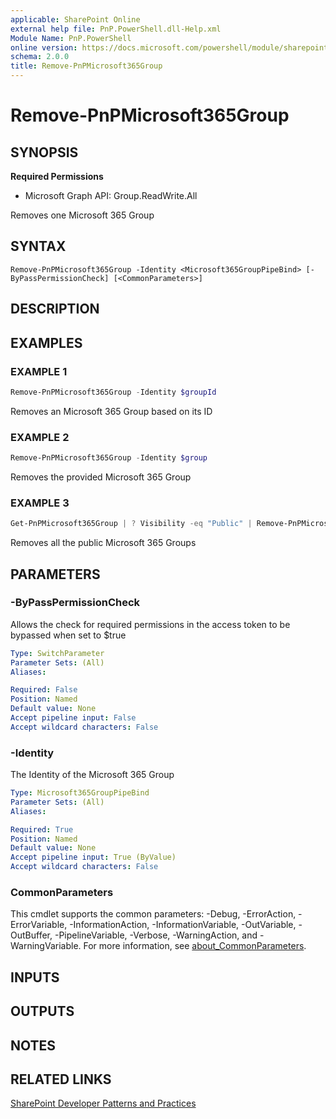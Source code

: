 ```yaml
---
applicable: SharePoint Online
external help file: PnP.PowerShell.dll-Help.xml
Module Name: PnP.PowerShell
online version: https://docs.microsoft.com/powershell/module/sharepoint-pnp/remove-pnpmicrosoft365group
schema: 2.0.0
title: Remove-PnPMicrosoft365Group
---
```


# Remove-PnPMicrosoft365Group

## SYNOPSIS

**Required Permissions**

  * Microsoft Graph API: Group.ReadWrite.All

Removes one Microsoft 365 Group

## SYNTAX

```
Remove-PnPMicrosoft365Group -Identity <Microsoft365GroupPipeBind> [-ByPassPermissionCheck] [<CommonParameters>]
```

## DESCRIPTION

## EXAMPLES

### EXAMPLE 1
```powershell
Remove-PnPMicrosoft365Group -Identity $groupId
```

Removes an Microsoft 365 Group based on its ID

### EXAMPLE 2
```powershell
Remove-PnPMicrosoft365Group -Identity $group
```

Removes the provided Microsoft 365 Group

### EXAMPLE 3
```powershell
Get-PnPMicrosoft365Group | ? Visibility -eq "Public" | Remove-PnPMicrosoft365Group
```

Removes all the public Microsoft 365 Groups

## PARAMETERS

### -ByPassPermissionCheck
Allows the check for required permissions in the access token to be bypassed when set to $true

```yaml
Type: SwitchParameter
Parameter Sets: (All)
Aliases:

Required: False
Position: Named
Default value: None
Accept pipeline input: False
Accept wildcard characters: False
```

### -Identity
The Identity of the Microsoft 365 Group

```yaml
Type: Microsoft365GroupPipeBind
Parameter Sets: (All)
Aliases:

Required: True
Position: Named
Default value: None
Accept pipeline input: True (ByValue)
Accept wildcard characters: False
```

### CommonParameters
This cmdlet supports the common parameters: -Debug, -ErrorAction, -ErrorVariable, -InformationAction, -InformationVariable, -OutVariable, -OutBuffer, -PipelineVariable, -Verbose, -WarningAction, and -WarningVariable. For more information, see [about_CommonParameters](http://go.microsoft.com/fwlink/?LinkID=113216).

## INPUTS

## OUTPUTS

## NOTES

## RELATED LINKS

[SharePoint Developer Patterns and Practices](https://aka.ms/sppnp)
